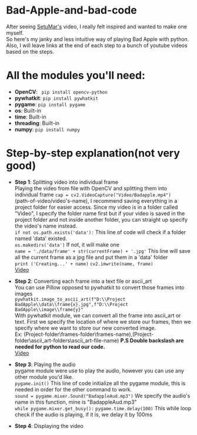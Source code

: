 # Bad-Apple-and-bad-code
After seeing [SetuMar's](https://www.youtube.com/watch?v=tjSRx2eydwk) video, I really felt inspired and wanted to make one myself.  
So here's my janky and less intuitive way of playing Bad Apple with python.  
Also, I will leave links at the end of each step to a bunch of youtube videos based on the steps.  
  
  
# All the modules you'll need:
* __OpenCV__: ` pip install opencv-python`
* __pywhatkit__: `pip install pywhatkit`
* __pygame__: `pip install pygame`
* __os__: Built-in
* __time__: Built-in
* __threading__: Built-in
* __numpy__: `pip install numpy`  
  
# Step-by-step explanation(not very good)
* __Step 1__: Splitting video into individual frame  
Playing the video from file with OpenCV and splitting them into individual frame
`cap = cv2.VideoCapture("Video/Badapple.mp4")`  
(path-of-video/video's-name), I recommend saving everything in a project folder for easier access. Since my video is in a folder called "Video", I specify the folder name first but if your video is saved in the project folder and not inside another folder, you can straight up specify the video's name instead.  
`if not os.path.exists('data'):`  This line of code will check if a folder named 'data' existed.  
    `os.makedirs('data')` If not, it will make one  
`name = './data/frame' + str(currentFrame) + '.jpg'` This line will save all the current frame as a jpg file and put them in a 'data' folder  
    `print ('Creating...' + name)`
    `cv2.imwrite(name, frame)`  
[Video](https://www.youtube.com/watch?v=uL-wCzVMPsc&list=LL&index=2)  


* __Step 2__: Converting each frame into a text file or ascii_art  
You can use Pillow opposed to pywhatkit to convert those frames into images  
`pywhatkit.image_to_ascii_art(f"D:\\Project BadApple\\data\\frame{x}.jpg",f"D:\\Project BadApple\\image\\frame{y}"`  
With pywhatkit module, we can convert all the frame into ascii_art or text. First we specify the location of where we store our frames, then we specify where we want to store our new converted image.  
Ex: (Project-folder\\frames-folder\\frames-name),(Project-folder\\ascii_art-folders\\ascii_art-file-name)
__P.S Double backslash are needed for python to read our code.__  
[Video](https://www.youtube.com/watch?v=_HX0KSx93gQ&list=LL&index=3&t=244s)  
  
  
* __Step 3__: Playing the audio  
pygame module were use to play the audio, however you can use any other module you'd like.  
`pygame.init()` This line of code initialize all the pygame module, this is needed in order for the other command to work.  
`sound = pygame.mixer.Sound("BadappleAud.mp3")` We specify the audio's name in this function, mine is "BadappleAud.mp3"  
`while pygame.mixer.get_busy():`
    `pygame.time.delay(100)` This while loop check if the audio is playing, if it is, we delay it by 100ms  
  
    
* __Step 4__: Displaying the video  











